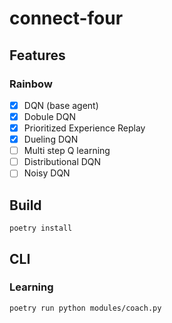 # connect-four

## Features

### Rainbow

- [x] DQN (base agent)
- [x] Dobule DQN
- [x] Prioritized Experience Replay
- [x] Dueling DQN
- [ ] Multi step Q learning
- [ ] Distributional DQN
- [ ] Noisy DQN

## Build

```
poetry install
```

## CLI

### Learning

```
poetry run python modules/coach.py
```
